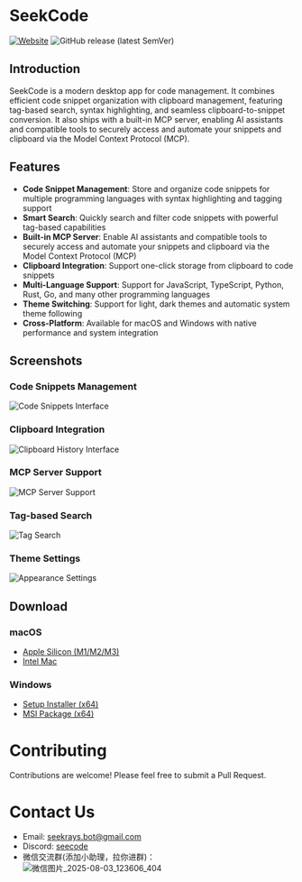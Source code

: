 # SeekCode

[![Website](https://img.shields.io/badge/Website-seekrays.com-blue)](https://seekrays.com/seekcode/)
![GitHub release (latest SemVer)](https://img.shields.io/github/v/release/seekrays/seekcode?sort=semver)

## Introduction

SeekCode is a modern desktop app for code management. It combines efficient code snippet organization with clipboard management, featuring tag-based search, syntax highlighting, and seamless clipboard-to-snippet conversion. It also ships with a built-in MCP server, enabling AI assistants and compatible tools to securely access and automate your snippets and clipboard via the Model Context Protocol (MCP).

## Features

- **Code Snippet Management**: Store and organize code snippets for multiple programming languages with syntax highlighting and tagging support
 - **Smart Search**: Quickly search and filter code snippets with powerful tag-based capabilities
 - **Built-in MCP Server**: Enable AI assistants and compatible tools to securely access and automate your snippets and clipboard via the Model Context Protocol (MCP)
 - **Clipboard Integration**: Support one-click storage from clipboard to code snippets
- **Multi-Language Support**: Support for JavaScript, TypeScript, Python, Rust, Go, and many other programming languages
- **Theme Switching**: Support for light, dark themes and automatic system theme following
- **Cross-Platform**: Available for macOS and Windows with native performance and system integration

## Screenshots

### Code Snippets Management
![Code Snippets Interface](https://public-1251960616.cos.ap-nanjing.myqcloud.com/images/code-snippets.png)

### Clipboard Integration
![Clipboard History Interface](https://public-1251960616.cos.ap-nanjing.myqcloud.com/images/clipboard.png)

### MCP Server Support
![MCP Server Support](https://public-1251960616.cos.ap-nanjing.myqcloud.com/file/vvb507.png)

### Tag-based Search
![Tag Search](https://public-1251960616.cos.ap-nanjing.myqcloud.com/images/tags.png)

### Theme Settings
![Appearance Settings](https://public-1251960616.cos.ap-nanjing.myqcloud.com/images/setting-appearance.png)


## Download

### macOS
- [Apple Silicon (M1/M2/M3)](https://seekrays.com/seekcode/download?t=macos_aarch64)
- [Intel Mac](https://seekrays.com/seekcode/download?t=macos_x64)

### Windows
- [Setup Installer (x64)](https://seekrays.com/seekcode/download?t=windows_setup)
- [MSI Package (x64)](https://seekrays.com/seekcode/download?t=windows_msi)

# Contributing

Contributions are welcome! Please feel free to submit a Pull Request.


# Contact Us
- Email: seekrays.bot@gmail.com
- Discord: [seecode](https://seekrays.com/seekcode/redirect?t=discord)
- 微信交流群(添加小助理，拉你进群)：![微信图片_2025-08-03_123606_404](https://github.com/user-attachments/assets/bb8ac90c-89eb-4b86-8d46-ab068facaa4b)
